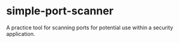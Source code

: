 # simple-port-scanner
A practice tool for scanning ports for potential use within a security application. 
